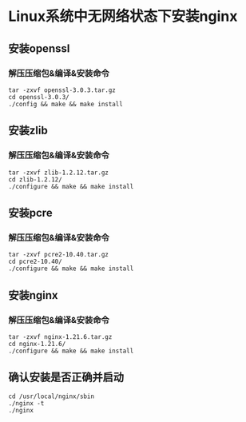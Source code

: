 # Linux系统中无网络状态下安装nginx

## 安装openssl
### 解压压缩包&编译&安装命令
```shell
tar -zxvf openssl-3.0.3.tar.gz
cd openssl-3.0.3/
./config && make && make install
```

## 安装zlib
### 解压压缩包&编译&安装命令
```shell
tar -zxvf zlib-1.2.12.tar.gz
cd zlib-1.2.12/
./configure && make && make install
```

## 安装pcre
### 解压压缩包&编译&安装命令
```shell
tar -zxvf pcre2-10.40.tar.gz
cd pcre2-10.40/
./configure && make && make install
```

## 安装nginx
### 解压压缩包&编译&安装命令
```shell
tar -zxvf nginx-1.21.6.tar.gz
cd nginx-1.21.6/
./configure && make && make install
```

## 确认安装是否正确并启动
```shell
cd /usr/local/nginx/sbin
./nginx -t
./nginx
```